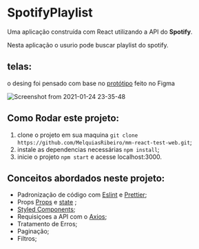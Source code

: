 # SpotifyPlaylist
Uma aplicação construída com React utilizando a API do **Spotify**.

Nesta aplicação o usurio pode buscar playlist do spotify.

## telas:
o desing foi pensado com base no [protótipo](https://www.figma.com/file/8I9w0tqPRdmVIGmWVcPQnV/SpotifyreDesign?node-id=0%3A1) feito no Figma

![Screenshot from 2021-01-24 23-35-48](https://user-images.githubusercontent.com/54459438/105655156-49be8b00-5e9e-11eb-868e-762c5f3600de.png)
## Como Rodar este projeto:
1. clone o projeto em sua maquina ```git clone https://github.com/MelquiasRibeiro/mm-react-test-web.git```;
2. instale as dependencias necessárias ```npm install```;
3. inicie o projeto ```npm start``` e acesse localhost:3000.

## Conceitos abordados neste projeto:
+ Padronização de código com [Eslint](https://eslint.org/) e [Prettier](https://prettier.io/);
+ Props [Props](https://pt-br.reactjs.org/docs/components-and-props.html) e [state](https://pt-br.reactjs.org/docs/faq-state.html)  ;
+ [Styled Components](https://styled-components.com/);
+ Requisiçoes a API com o [Axios](https://www.npmjs.com/package/axios);
+ Tratamento de Erros;
+ Paginação;
+ Filtros;

